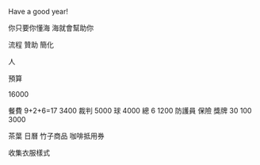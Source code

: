 Have a good year!

你只要你懂海
海就會幫助你

流程
贊助
簡化

人

預算

16000

餐費 9+2+6=17 3400
裁判 5000
球 4000
總 6 1200
防護員
保險
獎牌 30 100 3000

茶葉 日曆 竹子商品 咖啡抵用券

收集衣服樣式
